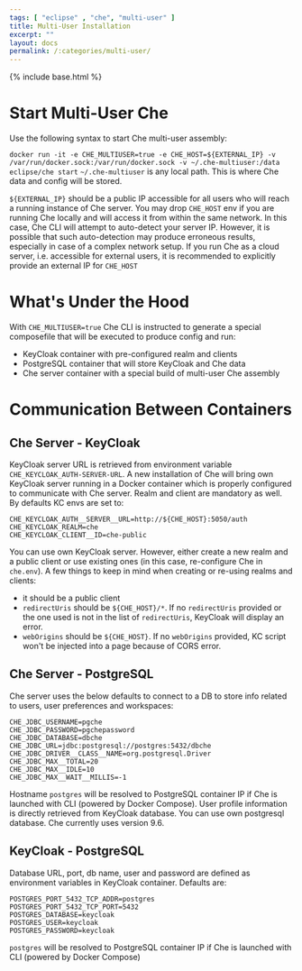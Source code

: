 ```yaml
---
tags: [ "eclipse" , "che", "multi-user" ]
title: Multi-User Installation
excerpt: ""
layout: docs
permalink: /:categories/multi-user/
---
```

{% include base.html %}

# Start Multi-User Che

Use the following syntax to start Che multi-user assembly:

`
docker run -it -e CHE_MULTIUSER=true -e CHE_HOST=${EXTERNAL_IP} -v /var/run/docker.sock:/var/run/docker.sock -v ~/.che-multiuser:/data eclipse/che start
`
`~/.che-multiuser` is any local path. This is where Che data and config will be stored.

`${EXTERNAL_IP}` should be a public IP accessible for all users who will reach a running instance of Che server. You may drop `CHE_HOST` env if you are running Che locally and will access it from within the same network. In this case, Che CLI will attempt to auto-detect your server IP. However, it is possible that such auto-detection may produce erroneous results, especially in case of a complex network setup. If you run Che as a cloud server, i.e. accessible for external users, it is recommended to explicitly provide an external IP for `CHE_HOST`

# What's Under the Hood

With `CHE_MULTIUSER=true` Che CLI is instructed to generate a special composefile that will be executed to produce config and run:

* KeyCloak container with pre-configured realm and clients
* PostgreSQL container that will store KeyCloak and Che data
* Che server container with a special build of multi-user Che assembly

# Communication Between Containers

## Che Server - KeyCloak

KeyCloak server URL is retrieved from environment variable `CHE_KEYCLOAK_AUTH-SERVER-URL`. A new installation of Che will bring own KeyCloak server running in a Docker container which is properly configured to communicate with Che server. Realm and client are mandatory as well. By defaults KC envs are set to:

```
CHE_KEYCLOAK_AUTH__SERVER__URL=http://${CHE_HOST}:5050/auth
CHE_KEYCLOAK_REALM=che
CHE_KEYCLOAK_CLIENT__ID=che-public
```

You can use own KeyCloak server. However, either create a new realm and a public client or use existing ones (in this case, re-configure Che in `che.env`). A few things to keep in mind when creating or re-using realms and clients:

* it should be a public client
* `redirectUris` should be `${CHE_HOST}/*`. If no `redirectUris` provided or the one used is not in the list of `redirectUris`, KeyCloak will display an error.
* `webOrigins` should be `${CHE_HOST}`. If no `webOrigins` provided, KC script won't be injected into a page because of CORS error.


## Che Server - PostgreSQL

Che server uses the below defaults to connect to a DB to store info related to users, user preferences and workspaces:

```
CHE_JDBC_USERNAME=pgche
CHE_JDBC_PASSWORD=pgchepassword
CHE_JDBC_DATABASE=dbche
CHE_JDBC_URL=jdbc:postgresql://postgres:5432/dbche
CHE_JDBC_DRIVER__CLASS__NAME=org.postgresql.Driver
CHE_JDBC_MAX__TOTAL=20
CHE_JDBC_MAX__IDLE=10
CHE_JDBC_MAX__WAIT__MILLIS=-1
```

Hostname `postgres` will be resolved to PostgreSQL container IP if Che is launched with CLI (powered by Docker Compose). User profile information is directly retrieved from KeyCloak database. You can use own postgresql database. Che currently uses version 9.6.


## KeyCloak - PostgreSQL

Database URL, port, db name, user and password are defined as environment variables in KeyCloak container. Defaults are:

```
POSTGRES_PORT_5432_TCP_ADDR=postgres
POSTGRES_PORT_5432_TCP_PORT=5432
POSTGRES_DATABASE=keycloak
POSTGRES_USER=keycloak
POSTGRES_PASSWORD=keycloak
```

`postgres` will be resolved to PostgreSQL container IP if Che is launched with CLI (powered by Docker Compose)
